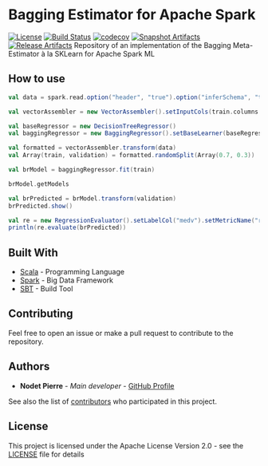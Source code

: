 # Bagging Estimator for Apache Spark
[![License](https://img.shields.io/badge/license-Apache--2.0-blue.svg)](https://github.com/pierrenodet/spark-bagging/blob/master/LICENSE)
[![Build Status](https://travis-ci.org/pierrenodet/spark-bagging.svg?branch=master)](https://travis-ci.org/pierrenodet/spark-bagging)
[![codecov](https://codecov.io/gh/pierrenodet/spark-bagging/branch/master/graph/badge.svg)](https://codecov.io/gh/pierrenodet/spark-bagging)
[![Snapshot Artifacts](https://img.shields.io/nexus/s/https/oss.sonatype.org/com.github.pierrenodet/spark-bagging_2.11.svg)](https://oss.sonatype.org/content/repositories/snapshots/com/github/pierrenodet/spark-bagging_2.11/)
[![Release Artifacts](https://img.shields.io/nexus/r/https/oss.sonatype.org/com.github.pierrenodet/spark-bagging_2.11.svg)](https://oss.sonatype.org/content/repositories/releases/com/github/pierrenodet/spark-bagging_2.11/)
Repository of an implementation of the Bagging Meta-Estimator à la SKLearn for Apache Spark ML

## How to use

```scala
val data = spark.read.option("header", "true").option("inferSchema", "true").csv("src/test/resources/data/bostonhousing/train.csv")

val vectorAssembler = new VectorAssembler().setInputCols(train.columns.filter(x => !x.equals("ID") && !x.equals("medv")))).setOutputCol("features")

val baseRegressor = new DecisionTreeRegressor()
val baggingRegressor = new BaggingRegressor().setBaseLearner(baseRegressor).setFeaturesCol("features").setLabelCol("medv").setMaxIter(100).setParallelism(4)

val formatted = vectorAssembler.transform(data)
val Array(train, validation) = formatted.randomSplit(Array(0.7, 0.3))

val brModel = baggingRegressor.fit(train)

brModel.getModels

val brPredicted = brModel.transform(validation)
brPredicted.show()

val re = new RegressionEvaluator().setLabelCol("medv").setMetricName("rmse")
println(re.evaluate(brPredicted))
```

## Built With

* [Scala](https://www.scala-lang.org/) - Programming Language
* [Spark](https://spark.apache.org/) - Big Data Framework
* [SBT](https://www.scala-sbt.org/) - Build Tool

## Contributing

Feel free to open an issue or make a pull request to contribute to the repository.

## Authors

* **Nodet Pierre** - *Main developer* - [GitHub Profile](https://github.com/pierrenodet)

See also the list of [contributors](https://github.com/pierrenodet/spark-bagging/graphs/contributors) who participated in this project.

## License

This project is licensed under the Apache License Version 2.0 - see the [LICENSE](LICENSE) file for details
